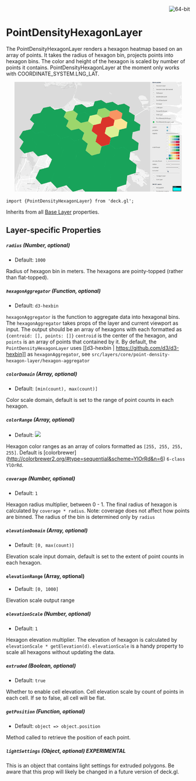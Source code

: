 <p align="right">
  <img src="https://img.shields.io/badge/extruded-yes-blue.svg?style=flat-square" alt="64-bit" />
</p>

# PointDensityHexagonLayer

The PointDensityHexagonLayer renders a hexagon heatmap based on an array of points.
 It takes the radius of hexagon bin, projects points into hexagon bins. The color
and height of the hexagon is scaled by number of points it contains. PointDensityHexagonLayer
at the moment only works with COORDINATE_SYSTEM.LNG_LAT.


  <div align="center">
    <img height="300" src="/demo/src/static/images/point-density-hexagon.gif" />
  </div>

    import {PointDensityHexagonLayer} from 'deck.gl';

Inherits from all [Base Layer](/docs/layers/base-layer.md) properties.


## Layer-specific Properties

##### `radius` (Number, optional)

- Default: `1000`

Radius of hexagon bin in meters. The hexagons are pointy-topped (rather than flat-topped).

##### `hexagonAggregator` (Function, optional)

- Default: `d3-hexbin`

`hexagonAggregator` is the function to aggregate data into hexagonal bins.
The `hexagonAggregator` takes props of the layer and current viewport as input.
The output should be an array of hexagons with each formatted as `{centroid: [], points: []}`
`centroid` is the center of the hexagon, and `points` is an array of points that contained by it.
By default, the `PointDensityHexagonLayer` uses [[d3-hexbin | https://github.com/d3/d3-hexbin]] as `hexagonAggregator`, 
see `src/layers/core/point-density-hexagon-layer/hexagon-aggregator`

##### `colorDomain` (Array, optional)

- Default: `[min(count), max(count)]`

Color scale domain, default is set to the range of point counts in each hexagon.

##### `colorRange` (Array, optional)

- Default: <img src="/demo/src/static/images/colorbrewer_YlOrRd_6.png"/></a>

Hexagon color ranges as an array of colors formatted as `[255, 255, 255, 255]`. Default is 
[colorbrewer] (http://colorbrewer2.org/#type=sequential&scheme=YlOrRd&n=6) `6-class YlOrRd`.

##### `coverage` (Number, optional)

- Default: `1`

Hexagon radius multiplier, between 0 - 1. The final radius of hexagon is calculated by 
`coverage * radius`. Note: coverage does not affect how points are binned. 
The radius of the bin is determined only by `radius`

##### `elevationDomain` (Array, optional)

- Default: `[0, max(count)]`

Elevation scale input domain, default is set to the extent of point counts in each hexagon.

#### `elevationRange` (Array, optional)

- Default: `[0, 1000]`

Elevation scale output range

##### `elevationScale` (Number, optional)

- Default: `1`

Hexagon elevation multiplier. The elevation of hexagon is calculated by
  `elevationScale * getElevation(d)`. `elevationScale` is a handy property to scale
all hexagons without updating the data.

##### `extruded` (Boolean, optional)

- Default: `true`

Whether to enable cell elevation. Cell elevation scale by count of points in each cell.
  If se to false, all cell will be flat.

##### `getPosition` (Function, optional)

- Default: `object => object.position`

Method called to retrieve the position of each point.

##### `lightSettings` (Object, optional) **EXPERIMENTAL**

This is an object that contains light settings for extruded polygons.
  Be aware that this prop will likely be changed in a future version of deck.gl.
